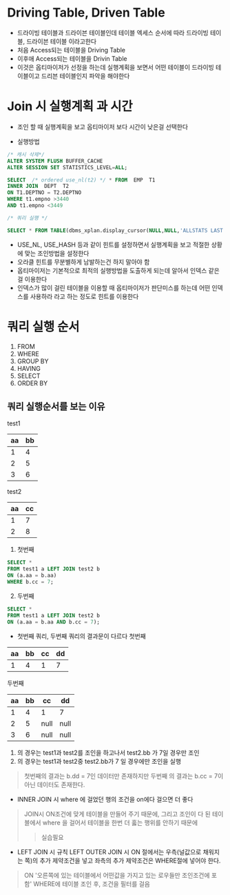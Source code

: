 # Driving Table, Driven Table
* 드라이빙 테이블과 드라이븐 테이블인데 테이블 엑세스 순서에 따라 드라이빙 테이블, 드라이븐 테이블 이라고한다
* 처음 Access되는 테이블을 Driving Table
* 이후애 Access되는 테이블을 Drivin Table
* 이것은 옵티마이저가 선정을 하는데 실행계획을 보면서 어떤 테이블이 드라이빙 테이블이고 드리븐 테이블인지 파악을 해야한다

# Join 시 실행계획 과 시간
* 조인 할 때 실행계획을 보고 옵티마이저 보다 시간이 낮은걸 선택한다

* 실행방법
```sql
/* 캐시 삭제*/ 
ALTER SYSTEM FLUSH BUFFER_CACHE
ALTER SESSION SET STATISTICS_LEVEL=ALL;

SELECT  /* ordered use_nl(t2) */ * FROM  EMP  T1 
INNER JOIN  DEPT  T2  
ON T1.DEPTNO = T2.DEPTNO 
WHERE t1.empno >3440
AND t1.empno <3449

/* 쿼리 실행 */

SELECT * FROM TABLE(dbms_xplan.display_cursor(NULL,NULL,'ALLSTATS LAST'));
```
* USE_NL, USE_HASH 등과 같이 힌트를 설정하면서 실행계획을 보고 적절한 상황에 맞는 조인방법을 설정한다
* 오라클 힌트를 무분별하게 남발하는건 하지 말아야 함
* 옵티마이저는 기본적으로 최적의 실행방법을 도출하게 되는데 알아서 인덱스 같은걸 이용한다
* 인덱스가 많이 걸린 테이블을 이용할 때 옵티마이저가 판단미스를 하는데 어떤 인덱스를 사용하라 라고 하는 정도로 힌트를 이용한다

# 쿼리 실행 순서
1. FROM
1. WHERE
1. GROUP BY
1. HAVING
1. SELECT
1. ORDER BY

## 쿼리 실행순서를 보는 이유

test1

|aa|bb|
|---|---|
|1|4|
|2|5|
|3|6|

test2

|aa|cc|
|---|---|
|1|7|
|2|8|

1. 첫번째
```sql
SELECT *
FROM test1 a LEFT JOIN test2 b
ON (a.aa = b.aa)
WHERE b.cc = 7;
```
2. 두번째
```sql
SELECT *
FROM test1 a LEFT JOIN test2 b
ON (a.aa = b.aa AND b.cc = 7);
```
* 첫번째 쿼리, 두번째 쿼리의 결과문이 다르다
 첫번째

|aa|bb|cc|dd|
|---|---|---|---|
| 1 | 4 | 1 | 7 |

 두번째

|aa|bb|cc|dd|
|---|---|---|---|
| 1 | 4 | 1 | 7 |
| 2 | 5 | null | null |
| 3 | 6 | null | null |


1. 의 경우는 test1과 test2를 조인을 하고나서 test2.bb 가 7일 경우만 조인
1. 의 경우는 test1과 test2중 test2.bb가 7 일 경우에만 조인을 실행

> 첫번째의 결과는 b.dd = 7인 데이터만 존재하지만 두번째 의 결과는 b.cc = 7이 아닌 데이터도 존재한다.

* INNER JOIN 시 where 에 걸었던 행의 조건을 on에다 걸으면 더 좋다
> JOIN시 ON조건에 맞게 테이블을 만들어 주기 때문에, 그리고 조인이 다 된 테이블에서 where 을 걸어서 테이블을 한번 더 훓는 행위를 안하기 때문에
>> 실습필요

* LEFT JOIN 시 규칙 LEFT OUTER JOIN 시 ON 절에서는  우측(널값으로 채워지는 쪽)의 추가 제약조건을 넣고  좌측의 추가 제약조건은 WHERE절에 넣어야 한다.
> ON '오른쪽에 있는 테이블에서 어떤값을 가지고 있는 로우들만 조인조건에 포함'  WHERE에 테이블 조인 후, 조건을 필터를 걸음

